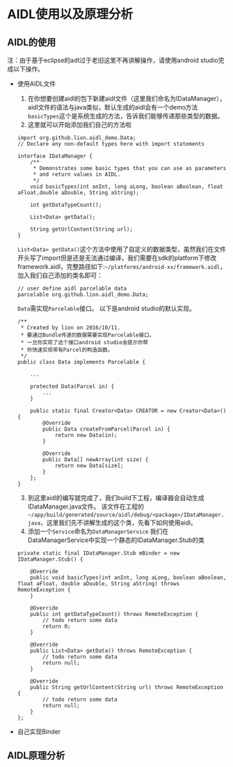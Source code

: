 AIDL使用以及原理分析
==============

AIDL的使用
-----------
注：由于基于eclipse的adt过于老旧这里不再讲解操作，请使用android studio完成以下操作。
+ 使用AIDL文件
	1. 在你想要创建aidl的包下新建aidl文件（这里我们命名为IDataManager），aidl文件的语法与java类似，默认生成的aidl会有一个demo方法
    ```basicTypes```这个是系统生成的方法，告诉我们能够传递那些类型的数据。
    2. 这里就可以开始添加我们自己的方法啦

    ```
    import org.github.lion.aidl_demo.Data;
    // Declare any non-default types here with import statements

    interface IDataManager {
        /**
         * Demonstrates some basic types that you can use as parameters
         * and return values in AIDL.
         */
        void basicTypes(int anInt, long aLong, boolean aBoolean, float aFloat,double aDouble, String aString);

        int getDataTypeCount();

        List<Data> getData();

        String getUrlContent(String url);
    }
    ```
    ```List<Data> getData()```这个方法中使用了自定义的数据类型，虽然我们在文件开头写了import但是还是无法通过编译，我们需要在sdk的platform下修改framework.aidl，完整路径如下:```~/platforms/android-xx/framework.aidl```，加入我们自己添加的类名即可：
    ```
    // user define aidl parcelable data
    parcelable org.github.lion.aidl_demo.Data;
    ```
    ```Data```需实现```Parcelable```接口。
    以下是android studio的默认实现。
    ```
    /**
     * Created by lion on 2016/10/11.
     * 要通过Bundle传递的数据需要实现Parcelable接口，
     * 一旦你实现了这个接口android studio会提示你帮
     * 你快速实现带有Parcel的构造函数。
     */
    public class Data implements Parcelable {

        ...

        protected Data(Parcel in) {
            ...
        }

        public static final Creator<Data> CREATOR = new Creator<Data>() {
            @Override
            public Data createFromParcel(Parcel in) {
                return new Data(in);
            }

            @Override
            public Data[] newArray(int size) {
                return new Data[size];
            }
        };
    }
    ```
    3. 到这里aidl的编写就完成了，我们build下工程，编译器会自动生成IDataManager.java文件。
    该文件在工程的```~/app/build/generated/source/aidl/debug/<package>/IDataManager.java```，这里我们先不讲解生成的这个类，先看下如何使用aidl。
    4. 添加一个```Service```命名为```DataManagerService```
    我们在DataManagerService中实现一个静态的IDataManager.Stub的类
    ```
    private static final IDataManager.Stub mBinder = new IDataManager.Stub() {

        @Override
        public void basicTypes(int anInt, long aLong, boolean aBoolean, float aFloat, double aDouble, String aString) throws RemoteException {
        }

        @Override
        public int getDataTypeCount() throws RemoteException {
            // todo return some data
            return 0;
        }

        @Override
        public List<Data> getData() throws RemoteException {
            // todo return some data
            return null;
        }

        @Override
        public String getUrlContent(String url) throws RemoteException {
            // todo return some data
            return null;
        }
    };
    ```

+ 自己实现Binder

AIDL原理分析
-------------